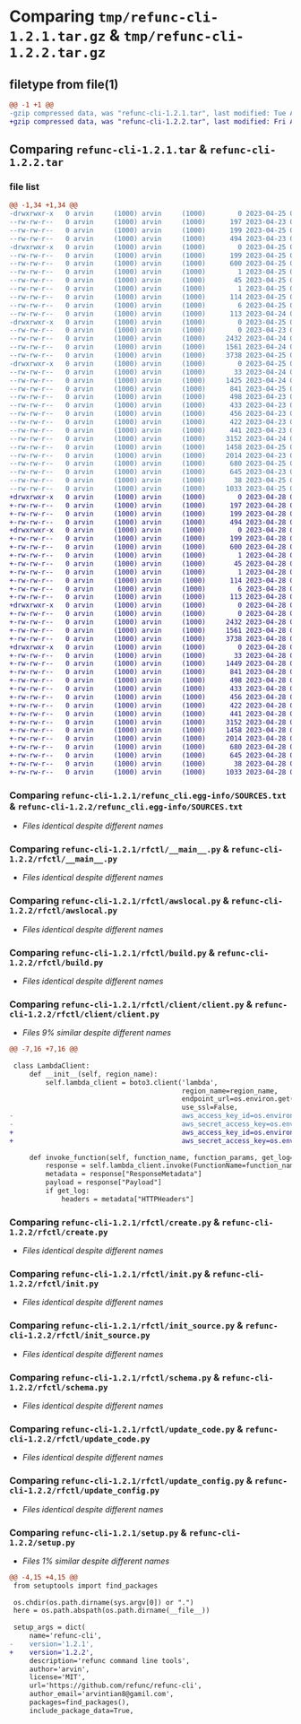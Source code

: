 # Comparing `tmp/refunc-cli-1.2.1.tar.gz` & `tmp/refunc-cli-1.2.2.tar.gz`

## filetype from file(1)

```diff
@@ -1 +1 @@
-gzip compressed data, was "refunc-cli-1.2.1.tar", last modified: Tue Apr 25 06:30:34 2023, max compression
+gzip compressed data, was "refunc-cli-1.2.2.tar", last modified: Fri Apr 28 05:23:23 2023, max compression
```

## Comparing `refunc-cli-1.2.1.tar` & `refunc-cli-1.2.2.tar`

### file list

```diff
@@ -1,34 +1,34 @@
-drwxrwxr-x   0 arvin     (1000) arvin     (1000)        0 2023-04-25 06:30:34.564407 refunc-cli-1.2.1/
--rw-rw-r--   0 arvin     (1000) arvin     (1000)      197 2023-04-23 02:26:55.000000 refunc-cli-1.2.1/MANIFEST.in
--rw-rw-r--   0 arvin     (1000) arvin     (1000)      199 2023-04-25 06:30:34.564407 refunc-cli-1.2.1/PKG-INFO
--rw-rw-r--   0 arvin     (1000) arvin     (1000)      494 2023-04-23 09:58:14.000000 refunc-cli-1.2.1/README.md
-drwxrwxr-x   0 arvin     (1000) arvin     (1000)        0 2023-04-25 06:30:34.556407 refunc-cli-1.2.1/refunc_cli.egg-info/
--rw-rw-r--   0 arvin     (1000) arvin     (1000)      199 2023-04-25 06:30:34.000000 refunc-cli-1.2.1/refunc_cli.egg-info/PKG-INFO
--rw-rw-r--   0 arvin     (1000) arvin     (1000)      600 2023-04-25 06:30:34.000000 refunc-cli-1.2.1/refunc_cli.egg-info/SOURCES.txt
--rw-rw-r--   0 arvin     (1000) arvin     (1000)        1 2023-04-25 06:30:34.000000 refunc-cli-1.2.1/refunc_cli.egg-info/dependency_links.txt
--rw-rw-r--   0 arvin     (1000) arvin     (1000)       45 2023-04-25 06:30:34.000000 refunc-cli-1.2.1/refunc_cli.egg-info/entry_points.txt
--rw-rw-r--   0 arvin     (1000) arvin     (1000)        1 2023-04-25 06:30:34.000000 refunc-cli-1.2.1/refunc_cli.egg-info/not-zip-safe
--rw-rw-r--   0 arvin     (1000) arvin     (1000)      114 2023-04-25 06:30:34.000000 refunc-cli-1.2.1/refunc_cli.egg-info/requires.txt
--rw-rw-r--   0 arvin     (1000) arvin     (1000)        6 2023-04-25 06:30:34.000000 refunc-cli-1.2.1/refunc_cli.egg-info/top_level.txt
--rw-rw-r--   0 arvin     (1000) arvin     (1000)      113 2023-04-24 06:30:18.000000 refunc-cli-1.2.1/requirements.txt
-drwxrwxr-x   0 arvin     (1000) arvin     (1000)        0 2023-04-25 06:30:34.564407 refunc-cli-1.2.1/rfctl/
--rw-rw-r--   0 arvin     (1000) arvin     (1000)        0 2023-04-23 02:02:22.000000 refunc-cli-1.2.1/rfctl/__init__.py
--rw-rw-r--   0 arvin     (1000) arvin     (1000)     2432 2023-04-24 02:41:18.000000 refunc-cli-1.2.1/rfctl/__main__.py
--rw-rw-r--   0 arvin     (1000) arvin     (1000)     1561 2023-04-24 02:58:19.000000 refunc-cli-1.2.1/rfctl/awslocal.py
--rw-rw-r--   0 arvin     (1000) arvin     (1000)     3738 2023-04-25 06:26:50.000000 refunc-cli-1.2.1/rfctl/build.py
-drwxrwxr-x   0 arvin     (1000) arvin     (1000)        0 2023-04-25 06:30:34.564407 refunc-cli-1.2.1/rfctl/client/
--rw-rw-r--   0 arvin     (1000) arvin     (1000)       33 2023-04-24 06:37:09.000000 refunc-cli-1.2.1/rfctl/client/__init__.py
--rw-rw-r--   0 arvin     (1000) arvin     (1000)     1425 2023-04-24 06:31:46.000000 refunc-cli-1.2.1/rfctl/client/client.py
--rw-rw-r--   0 arvin     (1000) arvin     (1000)      841 2023-04-25 06:27:25.000000 refunc-cli-1.2.1/rfctl/create.py
--rw-rw-r--   0 arvin     (1000) arvin     (1000)      498 2023-04-23 07:21:11.000000 refunc-cli-1.2.1/rfctl/create_url.py
--rw-rw-r--   0 arvin     (1000) arvin     (1000)      433 2023-04-23 07:14:35.000000 refunc-cli-1.2.1/rfctl/delete.py
--rw-rw-r--   0 arvin     (1000) arvin     (1000)      456 2023-04-23 07:21:59.000000 refunc-cli-1.2.1/rfctl/delete_url.py
--rw-rw-r--   0 arvin     (1000) arvin     (1000)      422 2023-04-23 07:28:56.000000 refunc-cli-1.2.1/rfctl/get.py
--rw-rw-r--   0 arvin     (1000) arvin     (1000)      441 2023-04-23 07:28:47.000000 refunc-cli-1.2.1/rfctl/get_url.py
--rw-rw-r--   0 arvin     (1000) arvin     (1000)     3152 2023-04-24 06:51:06.000000 refunc-cli-1.2.1/rfctl/init.py
--rw-rw-r--   0 arvin     (1000) arvin     (1000)     1458 2023-04-25 06:20:52.000000 refunc-cli-1.2.1/rfctl/init_source.py
--rw-rw-r--   0 arvin     (1000) arvin     (1000)     2014 2023-04-23 03:35:02.000000 refunc-cli-1.2.1/rfctl/schema.py
--rw-rw-r--   0 arvin     (1000) arvin     (1000)      680 2023-04-25 06:27:08.000000 refunc-cli-1.2.1/rfctl/update_code.py
--rw-rw-r--   0 arvin     (1000) arvin     (1000)      645 2023-04-23 07:17:30.000000 refunc-cli-1.2.1/rfctl/update_config.py
--rw-rw-r--   0 arvin     (1000) arvin     (1000)       38 2023-04-25 06:30:34.564407 refunc-cli-1.2.1/setup.cfg
--rw-rw-r--   0 arvin     (1000) arvin     (1000)     1033 2023-04-25 06:21:17.000000 refunc-cli-1.2.1/setup.py
+drwxrwxr-x   0 arvin     (1000) arvin     (1000)        0 2023-04-28 05:23:23.507520 refunc-cli-1.2.2/
+-rw-rw-r--   0 arvin     (1000) arvin     (1000)      197 2023-04-28 05:17:10.000000 refunc-cli-1.2.2/MANIFEST.in
+-rw-rw-r--   0 arvin     (1000) arvin     (1000)      199 2023-04-28 05:23:23.507520 refunc-cli-1.2.2/PKG-INFO
+-rw-rw-r--   0 arvin     (1000) arvin     (1000)      494 2023-04-28 05:17:10.000000 refunc-cli-1.2.2/README.md
+drwxrwxr-x   0 arvin     (1000) arvin     (1000)        0 2023-04-28 05:23:23.499520 refunc-cli-1.2.2/refunc_cli.egg-info/
+-rw-rw-r--   0 arvin     (1000) arvin     (1000)      199 2023-04-28 05:23:23.000000 refunc-cli-1.2.2/refunc_cli.egg-info/PKG-INFO
+-rw-rw-r--   0 arvin     (1000) arvin     (1000)      600 2023-04-28 05:23:23.000000 refunc-cli-1.2.2/refunc_cli.egg-info/SOURCES.txt
+-rw-rw-r--   0 arvin     (1000) arvin     (1000)        1 2023-04-28 05:23:23.000000 refunc-cli-1.2.2/refunc_cli.egg-info/dependency_links.txt
+-rw-rw-r--   0 arvin     (1000) arvin     (1000)       45 2023-04-28 05:23:23.000000 refunc-cli-1.2.2/refunc_cli.egg-info/entry_points.txt
+-rw-rw-r--   0 arvin     (1000) arvin     (1000)        1 2023-04-28 05:23:23.000000 refunc-cli-1.2.2/refunc_cli.egg-info/not-zip-safe
+-rw-rw-r--   0 arvin     (1000) arvin     (1000)      114 2023-04-28 05:23:23.000000 refunc-cli-1.2.2/refunc_cli.egg-info/requires.txt
+-rw-rw-r--   0 arvin     (1000) arvin     (1000)        6 2023-04-28 05:23:23.000000 refunc-cli-1.2.2/refunc_cli.egg-info/top_level.txt
+-rw-rw-r--   0 arvin     (1000) arvin     (1000)      113 2023-04-28 05:17:10.000000 refunc-cli-1.2.2/requirements.txt
+drwxrwxr-x   0 arvin     (1000) arvin     (1000)        0 2023-04-28 05:23:23.507520 refunc-cli-1.2.2/rfctl/
+-rw-rw-r--   0 arvin     (1000) arvin     (1000)        0 2023-04-28 05:17:10.000000 refunc-cli-1.2.2/rfctl/__init__.py
+-rw-rw-r--   0 arvin     (1000) arvin     (1000)     2432 2023-04-28 05:17:10.000000 refunc-cli-1.2.2/rfctl/__main__.py
+-rw-rw-r--   0 arvin     (1000) arvin     (1000)     1561 2023-04-28 05:17:10.000000 refunc-cli-1.2.2/rfctl/awslocal.py
+-rw-rw-r--   0 arvin     (1000) arvin     (1000)     3738 2023-04-28 05:17:10.000000 refunc-cli-1.2.2/rfctl/build.py
+drwxrwxr-x   0 arvin     (1000) arvin     (1000)        0 2023-04-28 05:23:23.507520 refunc-cli-1.2.2/rfctl/client/
+-rw-rw-r--   0 arvin     (1000) arvin     (1000)       33 2023-04-28 05:17:10.000000 refunc-cli-1.2.2/rfctl/client/__init__.py
+-rw-rw-r--   0 arvin     (1000) arvin     (1000)     1449 2023-04-28 05:20:56.000000 refunc-cli-1.2.2/rfctl/client/client.py
+-rw-rw-r--   0 arvin     (1000) arvin     (1000)      841 2023-04-28 05:17:10.000000 refunc-cli-1.2.2/rfctl/create.py
+-rw-rw-r--   0 arvin     (1000) arvin     (1000)      498 2023-04-28 05:17:10.000000 refunc-cli-1.2.2/rfctl/create_url.py
+-rw-rw-r--   0 arvin     (1000) arvin     (1000)      433 2023-04-28 05:17:10.000000 refunc-cli-1.2.2/rfctl/delete.py
+-rw-rw-r--   0 arvin     (1000) arvin     (1000)      456 2023-04-28 05:17:10.000000 refunc-cli-1.2.2/rfctl/delete_url.py
+-rw-rw-r--   0 arvin     (1000) arvin     (1000)      422 2023-04-28 05:17:10.000000 refunc-cli-1.2.2/rfctl/get.py
+-rw-rw-r--   0 arvin     (1000) arvin     (1000)      441 2023-04-28 05:17:10.000000 refunc-cli-1.2.2/rfctl/get_url.py
+-rw-rw-r--   0 arvin     (1000) arvin     (1000)     3152 2023-04-28 05:17:10.000000 refunc-cli-1.2.2/rfctl/init.py
+-rw-rw-r--   0 arvin     (1000) arvin     (1000)     1458 2023-04-28 05:17:10.000000 refunc-cli-1.2.2/rfctl/init_source.py
+-rw-rw-r--   0 arvin     (1000) arvin     (1000)     2014 2023-04-28 05:17:10.000000 refunc-cli-1.2.2/rfctl/schema.py
+-rw-rw-r--   0 arvin     (1000) arvin     (1000)      680 2023-04-28 05:17:10.000000 refunc-cli-1.2.2/rfctl/update_code.py
+-rw-rw-r--   0 arvin     (1000) arvin     (1000)      645 2023-04-28 05:17:10.000000 refunc-cli-1.2.2/rfctl/update_config.py
+-rw-rw-r--   0 arvin     (1000) arvin     (1000)       38 2023-04-28 05:23:23.507520 refunc-cli-1.2.2/setup.cfg
+-rw-rw-r--   0 arvin     (1000) arvin     (1000)     1033 2023-04-28 05:22:41.000000 refunc-cli-1.2.2/setup.py
```

### Comparing `refunc-cli-1.2.1/refunc_cli.egg-info/SOURCES.txt` & `refunc-cli-1.2.2/refunc_cli.egg-info/SOURCES.txt`

 * *Files identical despite different names*

### Comparing `refunc-cli-1.2.1/rfctl/__main__.py` & `refunc-cli-1.2.2/rfctl/__main__.py`

 * *Files identical despite different names*

### Comparing `refunc-cli-1.2.1/rfctl/awslocal.py` & `refunc-cli-1.2.2/rfctl/awslocal.py`

 * *Files identical despite different names*

### Comparing `refunc-cli-1.2.1/rfctl/build.py` & `refunc-cli-1.2.2/rfctl/build.py`

 * *Files identical despite different names*

### Comparing `refunc-cli-1.2.1/rfctl/client/client.py` & `refunc-cli-1.2.2/rfctl/client/client.py`

 * *Files 9% similar despite different names*

```diff
@@ -7,16 +7,16 @@
 
 class LambdaClient:
     def __init__(self, region_name):
         self.lambda_client = boto3.client('lambda',
                                           region_name=region_name,
                                           endpoint_url=os.environ.get("AWS_DEFAULT_ENDPOINT"),
                                           use_ssl=False,
-                                          aws_access_key_id=os.environ.get('AWS_ACCESS_KEY_ID'),
-                                          aws_secret_access_key=os.environ.get('AWS_SECRET_ACCESS_KEY'))
+                                          aws_access_key_id=os.environ.get('AWS_ACCESS_KEY_ID', "__none__"),
+                                          aws_secret_access_key=os.environ.get('AWS_SECRET_ACCESS_KEY', "__none__"))
 
     def invoke_function(self, function_name, function_params, get_log=False):
         response = self.lambda_client.invoke(FunctionName=function_name, Payload=json.dumps(function_params), LogType='Tail' if get_log else 'None')
         metadata = response["ResponseMetadata"]
         payload = response["Payload"]
         if get_log:
             headers = metadata["HTTPHeaders"]
```

### Comparing `refunc-cli-1.2.1/rfctl/create.py` & `refunc-cli-1.2.2/rfctl/create.py`

 * *Files identical despite different names*

### Comparing `refunc-cli-1.2.1/rfctl/init.py` & `refunc-cli-1.2.2/rfctl/init.py`

 * *Files identical despite different names*

### Comparing `refunc-cli-1.2.1/rfctl/init_source.py` & `refunc-cli-1.2.2/rfctl/init_source.py`

 * *Files identical despite different names*

### Comparing `refunc-cli-1.2.1/rfctl/schema.py` & `refunc-cli-1.2.2/rfctl/schema.py`

 * *Files identical despite different names*

### Comparing `refunc-cli-1.2.1/rfctl/update_code.py` & `refunc-cli-1.2.2/rfctl/update_code.py`

 * *Files identical despite different names*

### Comparing `refunc-cli-1.2.1/rfctl/update_config.py` & `refunc-cli-1.2.2/rfctl/update_config.py`

 * *Files identical despite different names*

### Comparing `refunc-cli-1.2.1/setup.py` & `refunc-cli-1.2.2/setup.py`

 * *Files 1% similar despite different names*

```diff
@@ -4,15 +4,15 @@
 from setuptools import find_packages
 
 os.chdir(os.path.dirname(sys.argv[0]) or ".")
 here = os.path.abspath(os.path.dirname(__file__))
 
 setup_args = dict(
     name='refunc-cli',
-    version='1.2.1',
+    version='1.2.2',
     description='refunc command line tools',
     author='arvin',
     license='MIT',
     url='https://github.com/refunc/refunc-cli',
     author_email='arvintian8@gamil.com',
     packages=find_packages(),
     include_package_data=True,
```

